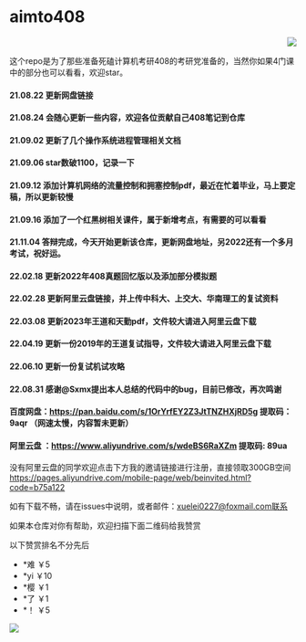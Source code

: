 # aimto408

<img align="right" src="https://github-readme-stats.vercel.app/api?username=xiaolei565&show_icons=true&icon_color=CE1D2D&text_color=718096&bg_color=ffffff&hide_title=true" />

</br>

这个repo是为了那些准备死磕计算机考研408的考研党准备的，当然你如果4门课中的部分也可以看看，欢迎star。

#### 21.08.22 更新网盘链接

#### 21.08.24 会随心更新一些内容，欢迎各位贡献自己408笔记到仓库

#### 21.09.02 更新了几个操作系统进程管理相关文档

#### 21.09.06 star数破1100，记录一下

#### 21.09.12 添加计算机网络的流量控制和拥塞控制pdf，最近在忙着毕业，马上要定稿，所以更新较慢

#### 21.09.16 添加了一个红黑树相关课件，属于新增考点，有需要的可以看看

#### 21.11.04 答辩完成，今天开始更新该仓库，更新网盘地址，另2022还有一个多月考试，祝好运。

#### 22.02.18 更新2022年408真题回忆版以及添加部分模拟题

#### 22.02.28 更新阿里云盘链接，并上传中科大、上交大、华南理工的复试资料

#### 22.03.08 更新2023年王道和天勤pdf，文件较大请进入阿里云盘下载

#### 22.04.19 更新一份2019年的王道复试指导，文件较大请进入阿里云盘下载

#### 22.06.10 更新一份复试机试攻略

#### 22.08.31 感谢@Sxmx提出本人总结的代码中的bug，目前已修改，再次鸣谢

#### 百度网盘：https://pan.baidu.com/s/1OrYrfEY2Z3JtTNZHXjRD5g  提取码：9aqr （网速太慢，内容暂未更新）

#### 阿里云盘 ：https://www.aliyundrive.com/s/wdeBS6RaXZm  提取码: 89ua

没有阿里云盘的同学欢迎点击下方我的邀请链接进行注册，直接领取300GB空间
https://pages.aliyundrive.com/mobile-page/web/beinvited.html?code=b75a122

如有下载不畅，请在issues中说明，或者邮件：xuelei0227@foxmail.com联系

如果本仓库对你有帮助，欢迎扫描下面二维码给我赞赏

以下赞赏排名不分先后
- *难 ￥5
- *yi ￥10
- *樱 ￥1
- *了 ￥1
- *！ ￥5

![](https://github.com/xiaolei565/aimto408/blob/master/wxpay.jpeg?raw=true)
